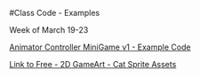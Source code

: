 #Class Code - Examples

Week of March 19-23

[Animator Controller MiniGame v1 - Example Code](https://utdallas.box.com/v/MiniGameVersion1)

[Link to Free - 2D GameArt - Cat Sprite Assets](http://www.gameart2d.com/freebies.html)

